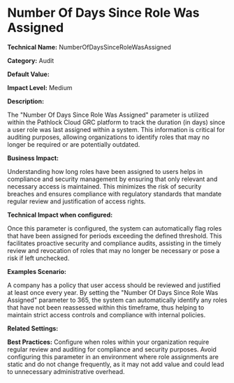 # Number Of Days Since Role Was Assigned

**Technical Name:** NumberOfDaysSinceRoleWasAssigned

**Category:** Audit

**Default Value:**

**Impact Level:** Medium

**Description:**

The "Number Of Days Since Role Was Assigned" parameter is utilized within the Pathlock Cloud GRC platform to track the duration (in days) since a user role was last assigned within a system. This information is critical for auditing purposes, allowing organizations to identify roles that may no longer be required or are potentially outdated.

**Business Impact:**

Understanding how long roles have been assigned to users helps in compliance and security management by ensuring that only relevant and necessary access is maintained. This minimizes the risk of security breaches and ensures compliance with regulatory standards that mandate regular review and justification of access rights.

**Technical Impact when configured:**

Once this parameter is configured, the system can automatically flag roles that have been assigned for periods exceeding the defined threshold. This facilitates proactive security and compliance audits, assisting in the timely review and revocation of roles that may no longer be necessary or pose a risk if left unchecked.

**Examples Scenario:**

A company has a policy that user access should be reviewed and justified at least once every year. By setting the "Number Of Days Since Role Was Assigned" parameter to 365, the system can automatically identify any roles that have not been reassessed within this timeframe, thus helping to maintain strict access controls and compliance with internal policies.

**Related Settings:** 

**Best Practices:** Configure when roles within your organization require regular review and auditing for compliance and security purposes. Avoid configuring this parameter in an environment where role assignments are static and do not change frequently, as it may not add value and could lead to unnecessary administrative overhead.